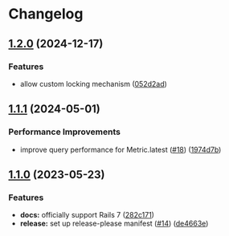 # Changelog

## [1.2.0](https://github.com/krystal/metricks/compare/v1.1.1...v1.2.0) (2024-12-17)


### Features

* allow custom locking mechanism ([052d2ad](https://github.com/krystal/metricks/commit/052d2ad4428e7ec8fb9f1793b55e8cfc5f4e60bc))

## [1.1.1](https://github.com/krystal/metricks/compare/v1.1.0...v1.1.1) (2024-05-01)


### Performance Improvements

* improve query performance for Metric.latest ([#18](https://github.com/krystal/metricks/issues/18)) ([1974d7b](https://github.com/krystal/metricks/commit/1974d7b7612b26a6901d2c0d414dc94ced9416c6))

## [1.1.0](https://github.com/krystal/metricks/compare/v1.0.2...v1.1.0) (2023-05-23)


### Features

* **docs:** officially support Rails 7 ([282c171](https://github.com/krystal/metricks/commit/282c171d06643ad22613bb28839fb50595424695))
* **release:** set up release-please manifest ([#14](https://github.com/krystal/metricks/issues/14)) ([de4663e](https://github.com/krystal/metricks/commit/de4663e37db0ab05e5f117dc1afb82a7b4455654))
